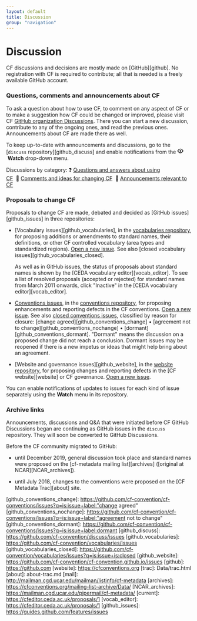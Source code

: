 ```yaml
---
layout: default
title: Discussion
group: "navigation"
---
```

# Discussion

CF discussions and decisions are mostly made on [GitHub][github]. No registration with CF is required to contribute; all that is needed is a freely available GitHub account.

### Questions, comments and announcements about CF

To ask a question about how to use CF, to comment on any aspect of CF or to make a suggestion how CF could be changed or improved, please visit CF [GitHub organization Discussions][github_discussions]. There you can start a new discussion, contribute to any of the ongoing ones, and read the previous ones. Announcements about CF are made there as well.

To keep up-to-date with announcements and discussions, go to the [`discuss` repository][github_discuss] and enable notifications from the <svg aria-hidden="true" height="16" version="1.1" width="16" data-view-component="true" class="octicon octicon-eye"><path d="M8 2c1.981 0 3.671.992 4.933 2.078 1.27 1.091 2.187 2.345 2.637 3.023a1.62 1.62 0 0 1 0 1.798c-.45.678-1.367 1.932-2.637 3.023C11.67 13.008 9.981 14 8 14c-1.981 0-3.671-.992-4.933-2.078C1.797 10.83.88 9.576.43 8.898a1.62 1.62 0 0 1 0-1.798c.45-.677 1.367-1.931 2.637-3.022C4.33 2.992 6.019 2 8 2ZM1.679 7.932a.12.12 0 0 0 0 .136c.411.622 1.241 1.75 2.366 2.717C5.176 11.758 6.527 12.5 8 12.5c1.473 0 2.825-.742 3.955-1.715 1.124-.967 1.954-2.096 2.366-2.717a.12.12 0 0 0 0-.136c-.412-.621-1.242-1.75-2.366-2.717C10.824 4.242 9.473 3.5 8 3.5c-1.473 0-2.825.742-3.955 1.715-1.124.967-1.954 2.096-2.366 2.717ZM8 10a2 2 0 1 1-.001-3.999A2 2 0 0 1 8 10Z"></path>
</svg>&nbsp;<b>Watch</b> drop-down menu.

Discussions by category: &#x2753;&nbsp;[Questions and answers about using CF][github_qa]&nbsp;&nbsp;&#x1F4AC;&nbsp;[Comments and ideas for changing CF][github_comment]&nbsp;&nbsp;&#x1F4E3;&nbsp;[Announcements relevant to CF][github_announce]

### Proposals to change CF
 
Proposals to change CF are made, debated and decided as [GitHub issues][github_issues] in three repositories:

*   [Vocabulary issues][github_vocabularies], in the [vocabularies repository](https://github.com/cf-convention/vocabularies), for proposing additions or amendments to standard names, their definitions, or other CF controlled vocabulary (area types and standardized regions). [Open a new issue](https://github.com/cf-convention/vocabularies/new/choose). See also [closed vocabulary issues][github_vocabularies_closed].

    As well as in GitHub issues, the status of proposals about standard names is shown by the [CEDA vocabulary editor][vocab_editor]. To see a list of resolved proposals (accepted or rejected) for standard names from March 2011 onwards, click "Inactive" in the [CEDA vocabulary editor][vocab_editor].
  
*   [Conventions issues][github_conventions], in the [conventions repository](https://github.com/cf-convention/cf-conventions), for proposing enhancements and reporting defects in the CF conventions. [Open a new issue](https://github.com/cf-convention/cf-conventions/new/choose). See also [closed conventions issues][github_conventions_closed], classified by reason for closure: [change agreed][github_conventions_change]&nbsp;&bull;&nbsp;[agreement not to change][github_conventions_nochange]&nbsp;&bull;&nbsp;[dormant][github_conventions_dormant]. "Dormant" means the discussion on a proposed change did not reach a conclusion. Dormant issues may be reopened if there is a new impetus or ideas that might help bring about an agreement.

*   [Website and governance issues][github_website], in the [website repository](https://github.com/cf-convention/cf-convention.github.io), for proposing changes and reporting defects in the [CF website][website] or CF governance. [Open a new issue](https://github.com/cf-convention/cf-convention.github.io/new/choose).

You can enable notifications of updates to issues for each kind of issue separately using the <b>Watch</b> menu in its repository.

### Archive links

Announcements, discussions and Q&A that were initiated before CF GitHub Discussions began are continuing as GitHub issues in the `discuss` repository. They will soon be converted to GitHub Discussions.

Before the CF community migrated to GitHub:

* until December 2019, general discussion took place and standard names were proposed on the [cf-metadata mailing list][archives] ([original at NCAR][NCAR_archives]).

* until July 2018, changes to the conventions were proposed on the [CF Metadata Trac][about] site.


[github_conventions]: https://github.com/cf-convention/cf-conventions/issues
[github_conventions_closed]: https://github.com/cf-convention/cf-conventions/issues?q=is:issue+is:closed
[github_conventions_change]: https://github.com/cf-convention/cf-conventions/issues?q=is:issue+label:"change agreed"
[github_conventions_nochange]: https://github.com/cf-convention/cf-conventions/issues?q=is:issue+label:"agreement not to change"
[github_conventions_dormant]: https://github.com/cf-convention/cf-conventions/issues?q=is:issue+label:dormant
[github_discuss]: https://github.com/cf-convention/discuss/issues
[github_vocabularies]: https://github.com/cf-convention/vocabularies/issues
[github_vocabularies_closed]: https://github.com/cf-convention/vocabularies/issues?q=is:issue+is:closed
[github_website]: https://github.com/cf-convention/cf-convention.github.io/issues
[github]: https://github.com
[website]: https://cfconventions.org
[trac]: Data/trac.html
[about]: about-trac.md
[mail]: http://mailman.cgd.ucar.edu/mailman/listinfo/cf-metadata
[archives]: https://cfconventions.org/mailing-list-archive/Data/
[NCAR_archives]: https://mailman.cgd.ucar.edu/pipermail/cf-metadata/
[current]: https://cfeditor.ceda.ac.uk/proposals/1
[vocab_editor]: https://cfeditor.ceda.ac.uk/proposals/1
[github_issues]: https://guides.github.com/features/issues

[github_discussions]: https://github.com/orgs/cf-convention/discussions
[github_qa]: https://github.com/orgs/cf-convention/discussions/categories/q-a-about-using-cf
[github_comment]: https://github.com/orgs/cf-convention/discussions/categories/comments-and-ideas-for-changing-cf
[github_announce]: https://github.com/orgs/cf-convention/discussions/categories/announcements-relevant-to-cf
